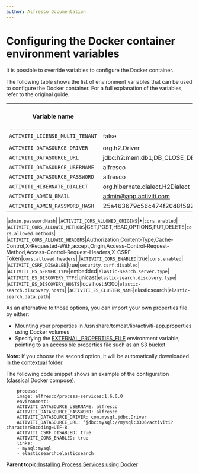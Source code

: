 ```yaml
---
author: Alfresco Documentation
---
```


# Configuring the Docker container environment variables

It is possible to override variables to configure the Docker container.

The following table shows the list of environment variables that can be used to configure the Docker container. For a full explanation of the variables, refer to the original guide.

|Variable name|Default|Corresponding value in activiti-app.properties|
|-------------|-------|----------------------------------------------|
|`ACTIVITI_LICENSE_MULTI_TENANT`|false|`license.multi-tenant`|
|`ACTIVITI_DATASOURCE_DRIVER`|org.h2.Driver|`datasource.driver`|
|`ACTIVITI_DATASOURCE_URL`|jdbc:h2:mem:db1;DB\_CLOSE\_DELAY=1000|`datasource.url`|
|`ACTIVITI_DATASOURCE_USERNAME`|alfresco|`datasource.username`|
|`ACTIVITI_DATASOURCE_PASSWORD`|alfresco|`datasource.password`|
|`ACTIVITI_HIBERNATE_DIALECT`|org.hibernate.dialect.H2Dialect|`hibernate.dialect`|
|`ACTIVITI_ADMIN_EMAIL`|admin@app.activiti.com|`admin.email`|
|`ACTIVITI_ADMIN_PASSWORD_HASH`|25a463679c56c474f20d8f592e899ef4cb3f79177c19e3782ed827b5c0135c466256f1e7b60e576e

|`admin.passwordHash`|
|`ACTIVITI_CORS_ALLOWED_ORIGINS`|\*|`cors.enabled`|
|`ACTIVITI_CORS_ALLOWED_METHODS`|GET,POST,HEAD,OPTIONS,PUT,DELETE|`cors.allowed.methods`|
|`ACTIVITI_CORS_ALLOWED_HEADERS`|Authorization,Content-Type,Cache-Control,X-Requested-With,accept,Origin,Access-Control-Request-Method,Access-Control-Request-Headers,X-CSRF-Token|`cors.allowed.headers`|
|`ACTIVITI_CORS_ENABLED`|true|`cors.enabled`|
|`ACTIVITI_CSRF_DISABLED`|true|`security.csrf.disabled`|
|`ACTIVITI_ES_SERVER_TYPE`|embedded|`elastic-search.server.type`|
|`ACTIVITI_ES_DISCOVERY_TYPE`|unicast|`elastic-search.discovery.type`|
|`ACTIVITI_ES_DISCOVERY_HOSTS`|localhost:9300|`elastic-search.discovery.hosts`|
|`ACTIVITI_ES_CLUSTER_NAME`|elasticsearch|`elastic-search.data.path`|

As an alternative to those options, you can import your own properties file by either:

-   Mounting your properties in /usr/share/tomcat/lib/activiti-app.properties using Docker volumes
-   Specifying the [EXTERNAL\_PROPERTIES\_FILE](https://github.com/Alfresco/aps-docker-library#importing-your-own-configuration) environment variable, pointing to an accessible properties file such as an S3 bucket

**Note:** If you choose the second option, it will be automatically downloaded in the contextual folder.

The following code snippet shows an example of the configuration \(classical Docker compose\).

```
    process:
    image: alfresco/process-services:1.6.0.0
    environment:
    ACTIVITI_DATASOURCE_USERNAME: alfresco
    ACTIVITI_DATASOURCE_PASSWORD: alfresco
    ACTIVITI_DATASOURCE_DRIVER: com.mysql.jdbc.Driver
    ACTIVITI_DATASOURCE_URL: ‘jdbc:mysql://mysql:3306/activiti?characterEncoding=UTF-8
    ACTIVITI_CSRF_DISABLED: true
    ACTIVITI_CORS_ENABLED: true
    links:
    - mysql:mysql
    - elasticsearch:elasticsearch
```

**Parent topic:**[Installing Process Services using Docker](../concepts/ps_installing_docker.md)

